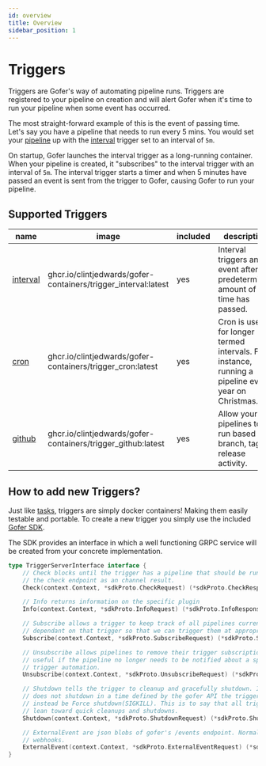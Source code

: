 ```yaml
---
id: overview
title: Overview
sidebar_position: 1
---
```


# Triggers

Triggers are Gofer's way of automating pipeline runs. Triggers are registered to your pipeline on creation and will alert Gofer when it's time to run your pipeline when some event has occurred.

The most straight-forward example of this is the event of passing time. Let's say you have a pipeline that needs to run every 5 mins. You would set your [pipeline](../pipeline-configuration/trigger/trigger-stanza) up with the [interval](interval/overview) trigger set to an interval of `5m`.

On startup, Gofer launches the interval trigger as a long-running container. When your pipeline is created, it "subscribes" to the interval trigger with an interval of `5m`. The interval trigger starts a timer and when 5 minutes have passed an event is sent from the trigger to Gofer, causing Gofer to run your pipeline.

## Supported Triggers

| name                          | image                                                          | included | description                                                                                         |
| ----------------------------- | -------------------------------------------------------------- | -------- | --------------------------------------------------------------------------------------------------- |
| [interval](interval/overview) | ghcr.io/clintjedwards/gofer-containers/trigger_interval:latest | yes      | Interval triggers an event after a predetermined amount of time has passed.                         |
| [cron](cron/overview)         | ghcr.io/clintjedwards/gofer-containers/trigger_cron:latest     | yes      | Cron is used for longer termed intervals. For instance, running a pipeline every year on Christmas. |
| [github](github/overview)     | ghcr.io/clintjedwards/gofer-containers/trigger_github:latest   | yes      | Allow your pipelines to run based on branch, tag, or release activity.                              |

## How to add new Triggers?

Just like [tasks](../pipeline-configuration/task/task-stanza), triggers are simply docker containers! Making them easily testable and portable. To create a new trigger you simply use the included [Gofer SDK](https://pkg.go.dev/github.com/clintjedwards/gofer/sdk).

The SDK provides an interface in which a well functioning GRPC service will be created from your concrete implementation.

```go
type TriggerServerInterface interface {
	// Check blocks until the trigger has a pipeline that should be run, then it returns. This is ideal for setting
	// the check endpoint as an channel result.
	Check(context.Context, *sdkProto.CheckRequest) (*sdkProto.CheckResponse, error)

	// Info returns information on the specific plugin
	Info(context.Context, *sdkProto.InfoRequest) (*sdkProto.InfoResponse, error)

	// Subscribe allows a trigger to keep track of all pipelines currently
	// dependant on that trigger so that we can trigger them at appropriate times.
	Subscribe(context.Context, *sdkProto.SubscribeRequest) (*sdkProto.SubscribeResponse, error)

	// Unsubscribe allows pipelines to remove their trigger subscriptions. This is
	// useful if the pipeline no longer needs to be notified about a specific
	// trigger automation.
	Unsubscribe(context.Context, *sdkProto.UnsubscribeRequest) (*sdkProto.UnsubscribeResponse, error)

	// Shutdown tells the trigger to cleanup and gracefully shutdown. If a trigger
	// does not shutdown in a time defined by the gofer API the trigger will
	// instead be Force shutdown(SIGKILL). This is to say that all triggers should
	// lean toward quick cleanups and shutdowns.
	Shutdown(context.Context, *sdkProto.ShutdownRequest) (*sdkProto.ShutdownResponse, error)

	// ExternalEvent are json blobs of gofer's /events endpoint. Normally
	// webhooks.
	ExternalEvent(context.Context, *sdkProto.ExternalEventRequest) (*sdkProto.ExternalEventResponse, error)
}
```
